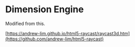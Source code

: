# Dimension Engine

Modified from this.

[https://andrew-lim.github.io/html5-raycast/raycast3d.htm](https://github.com/andrew-lim/html5-raycast)
